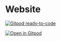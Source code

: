 # Website

[![Gitpod ready-to-code](https://img.shields.io/badge/Gitpod-ready--to--code-blue?logo=gitpod)](https://gitpod.io/#https://github.com/Rhodanthe1116/arcade-doc-chinese)

[![Open in Gitpod](https://gitpod.io/button/open-in-gitpod.svg)](https://gitpod.io/#https://github.com/Rhodanthe1116/arcade-doc-chinese)
